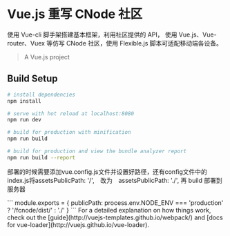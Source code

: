 # Vue.js 重写 CNode 社区
使用 Vue-cli 脚手架搭建基本框架，利用社区提供的 API， 使用 Vue.js、Vue-router、Vuex 等仿写 CNode 社区，使用 Flexible.js 脚本可适配移动端各设备。
> A Vue.js project

## Build Setup

``` bash
# install dependencies
npm install

# serve with hot reload at localhost:8080
npm run dev

# build for production with minification
npm run build

# build for production and view the bundle analyzer report
npm run build --report

```

<p>部署的时候需要添加vue.config.js文件并设置好路径，还有config文件中的index.js将assetsPublicPath: '/',　改为　assetsPublicPath: './', 再 build 部署到服务器</p>
 ```
module.exports = {
    publicPath: process.env.NODE_ENV === 'production'
      ? '/fcnode/dist/'
      : './'
  }
 ``` 
For a detailed explanation on how things work, check out the [guide](http://vuejs-templates.github.io/webpack/) and [docs for vue-loader](http://vuejs.github.io/vue-loader).

